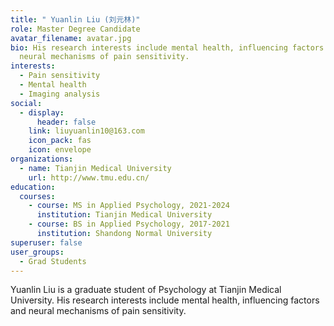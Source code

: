 ```yaml
---
title: " Yuanlin Liu (刘元林)"
role: Master Degree Candidate
avatar_filename: avatar.jpg
bio: His research interests include mental health, influencing factors and
  neural mechanisms of pain sensitivity.
interests:
  - Pain sensitivity
  - Mental health
  - Imaging analysis
social:
  - display:
      header: false
    link: liuyuanlin10@163.com
    icon_pack: fas
    icon: envelope
organizations:
  - name: Tianjin Medical University
    url: http://www.tmu.edu.cn/
education:
  courses:
    - course: MS in Applied Psychology, 2021-2024
      institution: Tianjin Medical University
    - course: BS in Applied Psychology, 2017-2021
      institution: Shandong Normal University
superuser: false
user_groups:
  - Grad Students
---
```

Yuanlin Liu is a graduate student of Psychology at Tianjin Medical University. His research interests include mental health, influencing factors and neural mechanisms of pain sensitivity.